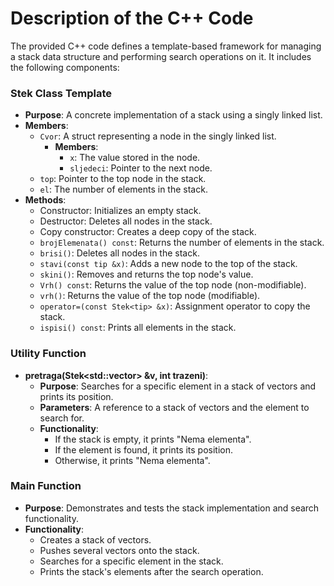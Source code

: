 # Description of the C++ Code

The provided C++ code defines a template-based framework for managing a stack data structure and performing search operations on it. It includes the following components:

### Stek Class Template
- **Purpose**: A concrete implementation of a stack using a singly linked list.
- **Members**:
  - `Cvor`: A struct representing a node in the singly linked list.
    - **Members**:
      - `x`: The value stored in the node.
      - `sljedeci`: Pointer to the next node.
  - `top`: Pointer to the top node in the stack.
  - `el`: The number of elements in the stack.
- **Methods**:
  - Constructor: Initializes an empty stack.
  - Destructor: Deletes all nodes in the stack.
  - Copy constructor: Creates a deep copy of the stack.
  - `brojElemenata() const`: Returns the number of elements in the stack.
  - `brisi()`: Deletes all nodes in the stack.
  - `stavi(const tip &x)`: Adds a new node to the top of the stack.
  - `skini()`: Removes and returns the top node's value.
  - `Vrh() const`: Returns the value of the top node (non-modifiable).
  - `vrh()`: Returns the value of the top node (modifiable).
  - `operator=(const Stek<tip> &x)`: Assignment operator to copy the stack.
  - `ispisi() const`: Prints all elements in the stack.

### Utility Function
- **pretraga(Stek<std::vector<int>> &v, int trazeni)**:
  - **Purpose**: Searches for a specific element in a stack of vectors and prints its position.
  - **Parameters**: A reference to a stack of vectors and the element to search for.
  - **Functionality**:
    - If the stack is empty, it prints "Nema elementa".
    - If the element is found, it prints its position.
    - Otherwise, it prints "Nema elementa".

### Main Function
- **Purpose**: Demonstrates and tests the stack implementation and search functionality.
- **Functionality**:
  - Creates a stack of vectors.
  - Pushes several vectors onto the stack.
  - Searches for a specific element in the stack.
  - Prints the stack's elements after the search operation.